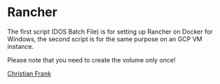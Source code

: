 # Rancher

The first script (DOS Batch File) is for setting up Rancher on Docker for Windows, 
the second script is for the same purpose on an GCP VM instance.

Please note that you need to create the volume only once!

[Christian Frank](http://www.chfrank.net/)
